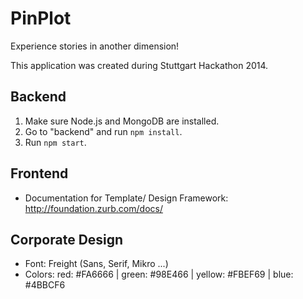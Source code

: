 PinPlot
===========

Experience stories in another dimension!

This application was created during Stuttgart Hackathon 2014.

## Backend
1. Make sure Node.js and MongoDB are installed.
2. Go to "backend" and run `npm install`.
3. Run `npm start`.

## Frontend
- Documentation for Template/ Design Framework: 
http://foundation.zurb.com/docs/


## Corporate Design
- Font: Freight (Sans, Serif, Mikro ...)
- Colors: red: #FA6666 | green: #98E466 | yellow: #FBEF69 | blue: #4BBCF6
